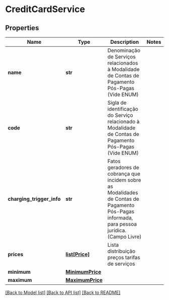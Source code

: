 # CreditCardService

## Properties
Name | Type | Description | Notes
------------ | ------------- | ------------- | -------------
**name** | **str** | Denominação de Serviços relacionados à Modalidade de Contas de Pagamento Pós-Pagas (Vide ENUM) | 
**code** | **str** | Sigla de identificação do Serviço relacionado à Modalidade de Contas de Pagamento Pós-Pagas (Vide ENUM) | 
**charging_trigger_info** | **str** | Fatos geradores de cobrança que incidem sobre as Modalidades de Contas de Pagamento Pós-Pagas informada, para pessoa jurídica. (Campo Livre) | 
**prices** | [**list[Price]**](Price.md) | Lista distribuição preços tarifas de serviços | 
**minimum** | [**MinimumPrice**](MinimumPrice.md) |  | 
**maximum** | [**MaximumPrice**](MaximumPrice.md) |  | 

[[Back to Model list]](../README.md#documentation-for-models) [[Back to API list]](../README.md#documentation-for-api-endpoints) [[Back to README]](../README.md)

